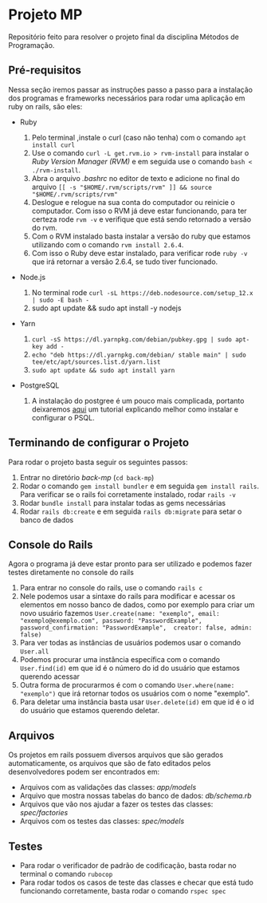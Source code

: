 # Projeto MP
Repositório feito para resolver o projeto final da disciplina Métodos de Programação.

## Pré-requisitos

Nessa seção iremos passar as instruções passo a passo para a instalação dos programas e frameworks necessários para rodar uma aplicação em ruby on rails, são eles: 

- Ruby
    1. Pelo terminal ,instale o curl (caso não tenha) com o comando `apt install curl`
    2. Use o comando `curl -L get.rvm.io > rvm-install` para instalar o _Ruby Version Manager (RVM)_ e em seguida use o comando `bash < ./rvm-install`.
    3. Abra o arquivo _.bashrc_ no editor de texto e adicione no final do arquivo `[[ -s "$HOME/.rvm/scripts/rvm" ]] && source "$HOME/.rvm/scripts/rvm"`
    4. Deslogue e relogue na sua conta do computador ou reinicie o computador. Com isso o RVM já deve estar funcionando, para ter certeza rode `rvm -v` e verifique que está sendo retornado a versão do rvm.
    5. Com o RVM instalado basta instalar a versão do ruby que estamos utilizando com o comando `rvm install 2.6.4`.
    6. Com isso o Ruby deve estar instalado, para verificar rode `ruby -v` que irá retornar a versão 2.6.4, se tudo tiver funcionado.

- Node.js
    1. No terminal rode `curl -sL https://deb.nodesource.com/setup_12.x | sudo -E bash -`
    2. sudo apt update && sudo apt install -y nodejs

- Yarn
    1. `curl -sS https://dl.yarnpkg.com/debian/pubkey.gpg | sudo apt-key add -`
    2. `echo "deb https://dl.yarnpkg.com/debian/ stable main" | sudo tee/etc/apt/sources.list.d/yarn.list`
    3. `sudo apt update && sudo apt install yarn`

- PostgreSQL
    1. A instalação do postgree é um pouco mais complicada, portanto deixaremos [aqui](https://www.digitalocean.com/community/tutorials/how-to-use-postgresql-with-your-ruby-on-rails-application-on-ubuntu-18-04) um tutorial explicando melhor como instalar e configurar o PSQL.


## Terminando de configurar o Projeto
Para rodar o projeto basta seguir os seguintes passos:
1. Entrar no diretório _back-mp_ (`cd back-mp`)
2. Rodar o comando `gem install bundler` e em seguida `gem install rails`. Para verificar se o rails foi corretamente instalado, rodar `rails -v`
3. Rodar `bundle install` para instalar todas as gems necessárias
4. Rodar `rails db:create` e em seguida `rails db:migrate` para setar o banco de dados

## Console do Rails
Agora o programa já deve estar pronto para ser utilizado e podemos fazer testes diretamente no console do rails

1. Para entrar no console do rails, use o comando `rails c`
2. Nele podemos usar a sintaxe do rails para modificar e acessar os elementos em nosso banco de dados, como por exemplo para criar um novo usuário fazemos `User.create(name: "exemplo", email: "exemplo@exemplo.com", password: "PasswordExample", password_confirmation: "PasswordExample",  creator: false, admin: false)`
3. Para ver todas as instâncias de usuários podemos usar o comando `User.all`
4. Podemos procurar uma instância específica com o comando `User.find(id)` em que id é o número do id do usuário que estamos querendo acessar
5. Outra forma de procurarmos é com o comando `User.where(name: "exemplo")` que irá retornar todos os usuários com o nome "exemplo".
6. Para deletar uma instância basta usar `User.delete(id)` em que id é o id do usuário que estamos querendo deletar.

## Arquivos
Os projetos em rails possuem diversos arquivos que são gerados automaticamente, os arquivos que são de fato editados pelos desenvolvedores podem ser encontrados em:
- Arquivos com as validações das classes: _app/models_
- Arquivo que mostra nossas tabelas do banco de dados: _db/schema.rb_
- Arquivos que vão nos ajudar a fazer os testes das classes: _spec/factories_
- Arquivos com os testes das classes: _spec/models_

## Testes
- Para rodar o verificador de padrão de codificação, basta rodar no terminal o comando `rubocop`
- Para rodar todos os casos de teste das classes e checar que está tudo funcionando corretamente, basta rodar o comando `rspec spec`
